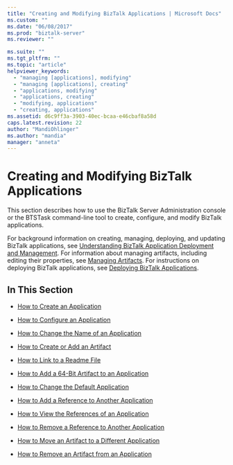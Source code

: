 ```yaml
---
title: "Creating and Modifying BizTalk Applications | Microsoft Docs"
ms.custom: ""
ms.date: "06/08/2017"
ms.prod: "biztalk-server"
ms.reviewer: ""

ms.suite: ""
ms.tgt_pltfrm: ""
ms.topic: "article"
helpviewer_keywords: 
  - "managing [applications], modifying"
  - "managing [applications], creating"
  - "applications, modifying"
  - "applications, creating"
  - "modifying, applications"
  - "creating, applications"
ms.assetid: d6c9ff3a-3903-40ec-bcaa-e46cbaf8a58d
caps.latest.revision: 22
author: "MandiOhlinger"
ms.author: "mandia"
manager: "anneta"
---
```

# Creating and Modifying BizTalk Applications
This section describes how to use the BizTalk Server Administration console or the BTSTask command-line tool to create, configure, and modify BizTalk applications.  
  
 For background information on creating, managing, deploying, and updating BizTalk applications, see [Understanding BizTalk Application Deployment and Management](../core/understanding-biztalk-application-deployment-and-management.md). For information about managing artifacts, including editing their properties, see [Managing Artifacts](../core/managing-artifacts.md). For instructions on deploying BizTalk applications, see [Deploying BizTalk Applications](../core/deploying-biztalk-applications.md).  
  
## In This Section  
  
-   [How to Create an Application](../core/how-to-create-an-application.md)  
  
-   [How to Configure an Application](../core/how-to-configure-an-application.md)  
  
-   [How to Change the Name of an Application](../core/how-to-change-the-name-of-an-application.md)  
  
-   [How to Create or Add an Artifact](../core/how-to-create-or-add-an-artifact.md)  
  
-   [How to Link to a Readme File](../core/how-to-link-to-a-readme-file.md)  
  
-   [How to Add a 64-Bit Artifact to an Application](../core/how-to-add-a-64-bit-artifact-to-an-application.md)  
  
-   [How to Change the Default Application](../core/how-to-change-the-default-application.md)  
  
-   [How to Add a Reference to Another Application](../core/how-to-add-a-reference-to-another-application.md)  
  
-   [How to View the References of an Application](../core/how-to-view-the-references-of-an-application.md)  
  
-   [How to Remove a Reference to Another Application](../core/how-to-remove-a-reference-to-another-application.md)  
  
-   [How to Move an Artifact to a Different Application](../core/how-to-move-an-artifact-to-a-different-application.md)  
  
-   [How to Remove an Artifact from an Application](../core/how-to-remove-an-artifact-from-an-application.md)